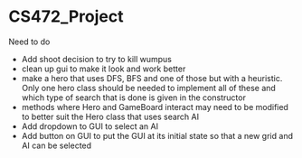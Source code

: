 CS472_Project
=============

Need to do
- Add shoot decision to try to kill wumpus
- clean up gui to make it look and work better
- make a hero that uses DFS, BFS and one of those but with a heuristic. Only one hero class should be needed to implement all of these and which type of search that is done is given in the constructor
- methods where Hero and GameBoard interact may need to be modified to better suit the Hero class that uses search AI
- Add dropdown to GUI to select an AI
- Add button on GUI to put the GUI at its initial state so that a new grid and AI can be selected
